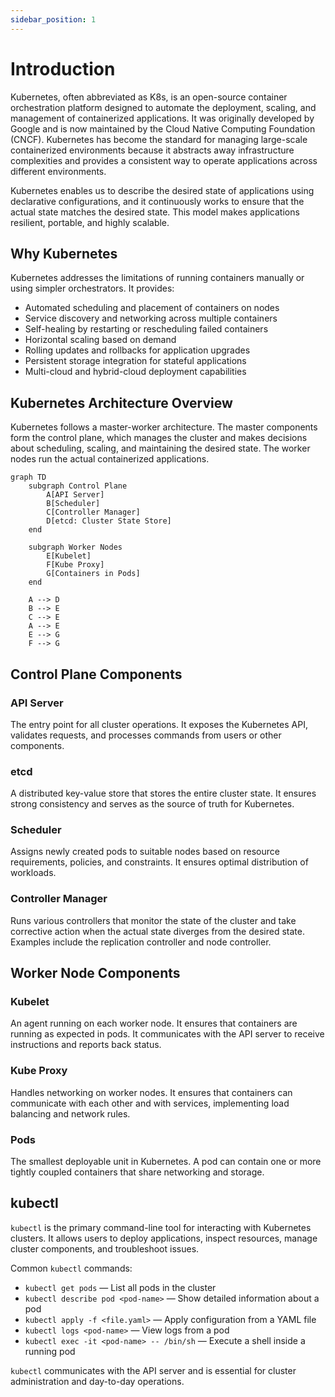 ```yaml
---
sidebar_position: 1
---
```


# Introduction

Kubernetes, often abbreviated as K8s, is an open-source container orchestration platform designed to automate the deployment, scaling, and management of containerized applications. It was originally developed by Google and is now maintained by the Cloud Native Computing Foundation (CNCF). Kubernetes has become the standard for managing large-scale containerized environments because it abstracts away infrastructure complexities and provides a consistent way to operate applications across different environments.

Kubernetes enables us to describe the desired state of applications using declarative configurations, and it continuously works to ensure that the actual state matches the desired state. This model makes applications resilient, portable, and highly scalable.

## Why Kubernetes

Kubernetes addresses the limitations of running containers manually or using simpler orchestrators. It provides:

- Automated scheduling and placement of containers on nodes
- Service discovery and networking across multiple containers
- Self-healing by restarting or rescheduling failed containers
- Horizontal scaling based on demand
- Rolling updates and rollbacks for application upgrades
- Persistent storage integration for stateful applications
- Multi-cloud and hybrid-cloud deployment capabilities

## Kubernetes Architecture Overview

Kubernetes follows a master-worker architecture. The master components form the control plane, which manages the cluster and makes decisions about scheduling, scaling, and maintaining the desired state. The worker nodes run the actual containerized applications.

<div style={{textAlign: 'center'}}>

```mermaid
graph TD
    subgraph Control Plane
        A[API Server]
        B[Scheduler]
        C[Controller Manager]
        D[etcd: Cluster State Store]
    end

    subgraph Worker Nodes
        E[Kubelet]
        F[Kube Proxy]
        G[Containers in Pods]
    end

    A --> D
    B --> E
    C --> E
    A --> E
    E --> G
    F --> G
```

</div>

## Control Plane Components

### API Server

The entry point for all cluster operations. It exposes the Kubernetes API, validates requests, and processes commands from users or other components.

### etcd

A distributed key-value store that stores the entire cluster state. It ensures strong consistency and serves as the source of truth for Kubernetes.

### Scheduler

Assigns newly created pods to suitable nodes based on resource requirements, policies, and constraints. It ensures optimal distribution of workloads.

### Controller Manager

Runs various controllers that monitor the state of the cluster and take corrective action when the actual state diverges from the desired state. Examples include the replication controller and node controller.

## Worker Node Components

### Kubelet

An agent running on each worker node. It ensures that containers are running as expected in pods. It communicates with the API server to receive instructions and reports back status.

### Kube Proxy

Handles networking on worker nodes. It ensures that containers can communicate with each other and with services, implementing load balancing and network rules.

### Pods

The smallest deployable unit in Kubernetes. A pod can contain one or more tightly coupled containers that share networking and storage.

## kubectl

`kubectl` is the primary command-line tool for interacting with Kubernetes clusters. It allows users to deploy applications, inspect resources, manage cluster components, and troubleshoot issues.

Common `kubectl` commands:

- `kubectl get pods` — List all pods in the cluster
- `kubectl describe pod <pod-name>` — Show detailed information about a pod
- `kubectl apply -f <file.yaml>` — Apply configuration from a YAML file
- `kubectl logs <pod-name>` — View logs from a pod
- `kubectl exec -it <pod-name> -- /bin/sh` — Execute a shell inside a running pod

`kubectl` communicates with the API server and is essential for cluster administration and day-to-day operations.
